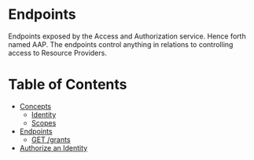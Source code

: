 # Endpoints

Endpoints exposed by the Access and Authorization service. Hence forth named AAP. The endpoints control anything in relations to controlling access to Resource Providers.

Table of Contents
=================

  * [Concepts](#concepts)
    * [Identity](#identity)                   
    * [Scopes](#scopes)
  * [Endpoints](#endpoints)
    * [GET /grants](#get-grants)      
  * [Authorize an Identity](#authenticate-an-identity)